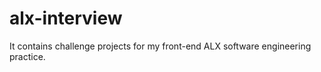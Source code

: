 # alx-interview
It contains challenge projects for my front-end ALX software engineering practice. 
